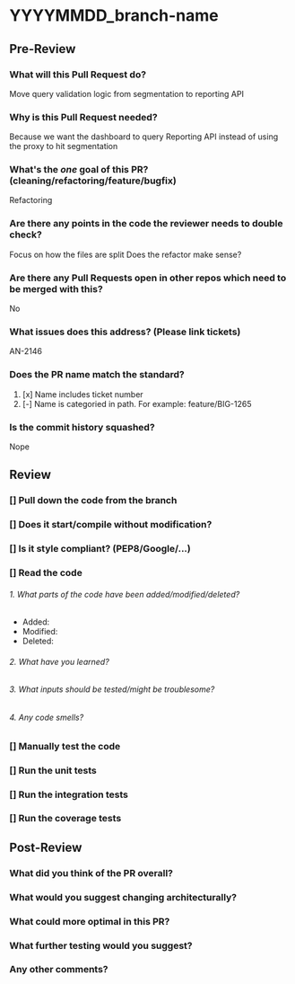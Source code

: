 # YYYYMMDD_branch-name

## Pre-Review
### What will this Pull Request do?
Move query validation logic from segmentation to reporting API

### Why is this Pull Request needed?
Because we want the dashboard to query Reporting API instead of using the proxy to hit segmentation

### What's the *one* goal of this PR? (cleaning/refactoring/feature/bugfix)
Refactoring

### Are there any points in the code the reviewer needs to double check?
Focus on how the files are split
Does the refactor make sense?

### Are there any Pull Requests open in other repos which need to be merged with this?
No

### What issues does this address? (Please link tickets)
AN-2146

### Does the PR name match the standard?
  1. [x] Name includes ticket number
  2. [-] Name is categoried in path. For example: feature/BIG-1265

### Is the commit history squashed?
Nope

## Review
### [] Pull down the code from the branch
### [] Does it start/compile without modification?
### [] Is it style compliant? (PEP8/Google/...)
### [] Read the code
###### 1. What parts of the code have been added/modified/deleted?
* Added: 
* Modified:
* Deleted:

###### 2. What have you learned?

###### 3. What inputs should be tested/might be troublesome?

###### 4. Any code smells?
### [] Manually test the code
### [] Run the unit tests
### [] Run the integration tests
### [] Run the coverage tests

## Post-Review
### What did you think of the PR overall?

### What would you suggest changing architecturally?

### What could more optimal in this PR?

### What further testing would you suggest?

### Any other comments?
